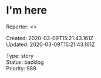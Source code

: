 # I'm here

Reporter:  <>  

Created: 2020-03-09T15:21:43.161Z  
Updated: 2020-03-09T15:21:43.161Z

Type: story  
Status: backlog  
Priority: 989
